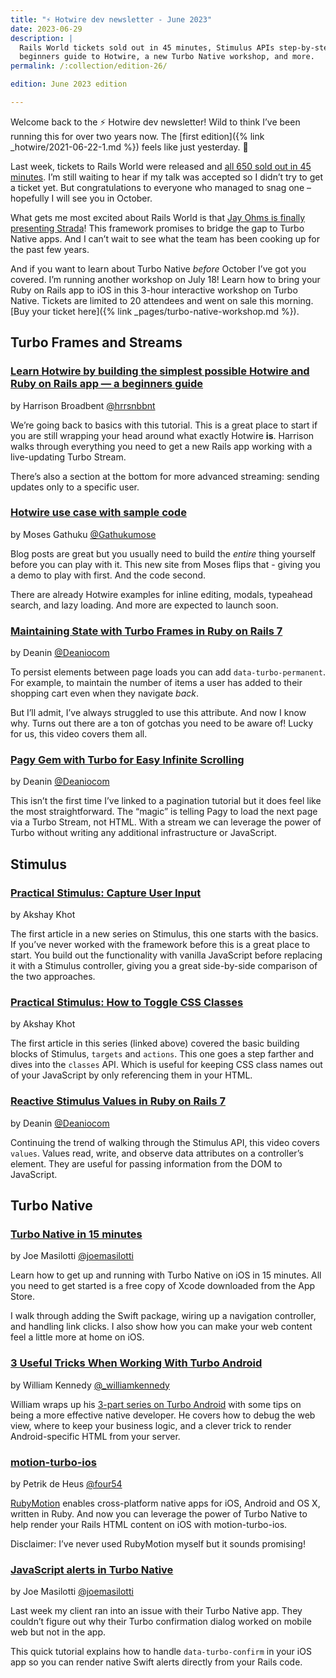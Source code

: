 ```yaml
---
title: "⚡️ Hotwire dev newsletter - June 2023"
date: 2023-06-29
description: |
  Rails World tickets sold out in 45 minutes, Stimulus APIs step-by-step, a
  beginners guide to Hotwire, a new Turbo Native workshop, and more.
permalink: /:collection/edition-26/

edition: June 2023 edition

---
```


Welcome back to the ⚡️ Hotwire dev newsletter! Wild to think I’ve been running this for over two years now. The [first edition]({% link _hotwire/2021-06-22-1.md %}) feels like just yesterday. 🥲

Last week, tickets to Rails World were released and [all 650 sold out in 45 minutes](https://world.hey.com/dhh/rails-world-sold-out-less-than-45-minutes-78a0b276). I’m still waiting to hear if my talk was accepted so I didn’t try to get a ticket yet. But congratulations to everyone who managed to snag one – hopefully I will see you in October.

What gets me most excited about Rails World is that [Jay Ohms is finally presenting Strada](https://github.com/hotwired/hotwire-site/issues/33#issuecomment-1596127687)! This framework promises to bridge the gap to Turbo Native apps. And I can’t wait to see what the team has been cooking up for the past few years.

And if you want to learn about Turbo Native *before* October I’ve got you covered. I’m running another workshop on July 18! Learn how to bring your Ruby on Rails app to iOS in this 3-hour interactive workshop on Turbo Native. Tickets are limited to 20 attendees and went on sale this morning. [Buy your ticket here]({% link _pages/turbo-native-workshop.md %}).

## Turbo Frames and Streams

### [Learn Hotwire by building the simplest possible Hotwire and Ruby on Rails app — a beginners guide](https://monn.app/blog/the-simplest-ruby-on-rails-and-hotwire-app-possible-beginners-guide)

by Harrison Broadbent [@hrrsnbbnt](https://twitter.com/hrrsnbbnt)

We’re going back to basics with this tutorial. This is a great place to start if you are still wrapping your head around what exactly Hotwire **is**. Harrison walks through everything you need to get a new Rails app working with a live-updating Turbo Stream.

There’s also a section at the bottom for more advanced streaming: sending updates only to a specific user.

### [Hotwire use case with sample code](https://hotwiredcases.dev)

by Moses Gathuku [@Gathukumose](https://twitter.com/Gathukumose)

Blog posts are great but you usually need to build the *entire* thing yourself before you can play with it. This new site from Moses flips that - giving you a demo to play with first. And the code second.

There are already Hotwire examples for inline editing, modals, typeahead search, and lazy loading. And more are expected to launch soon.

### [Maintaining State with Turbo Frames in Ruby on Rails 7](https://www.youtube.com/watch?v=60wMhP7V1Po)

by Deanin [@Deaniocom](https://twitter.com/deaniocom)

To persist elements between page loads you can add `data-turbo-permanent`. For example, to maintain the number of items a user has added to their shopping cart even when they navigate *back*.

But I’ll admit, I’ve always struggled to use this attribute. And now I know why. Turns out there are a ton of gotchas you need to be aware of! Lucky for us, this video covers them all.

### [Pagy Gem with Turbo for Easy Infinite Scrolling](https://www.youtube.com/watch?v=4nrmf5KfD8Y)

by Deanin [@Deaniocom](https://twitter.com/deaniocom)

This isn’t the first time I’ve linked to a pagination tutorial but it does feel like the most straightforward. The “magic” is telling Pagy to load the next page via a Turbo Stream, not HTML. With a stream we can leverage the power of Turbo without writing any additional infrastructure or JavaScript.

## Stimulus

### [Practical Stimulus: Capture User Input](https://www.akshaykhot.com/practical-stimulus-capture-user-input/)

by Akshay Khot

The first article in a new series on Stimulus, this one starts with the basics. If you’ve never worked with the framework before this is a great place to start. You build out the functionality with vanilla JavaScript before replacing it with a Stimulus controller, giving you a great side-by-side comparison of the two approaches.

### [Practical Stimulus: How to Toggle CSS Classes](https://www.akshaykhot.com/practical-stimulus-how-to-toggle-css-classes/)

by Akshay Khot

The first article in this series (linked above) covered the basic building blocks of Stimulus, `targets` and `actions`. This one goes a step farther and dives into the `classes` API. Which is useful for keeping CSS class names out of your JavaScript by only referencing them in your HTML.

### [Reactive Stimulus Values in Ruby on Rails 7](https://www.youtube.com/watch?v=pAfAlxdhSHw)

by Deanin [@Deaniocom](https://twitter.com/deaniocom)

Continuing the trend of walking through the Stimulus API, this video covers `values`. Values read, write, and observe data attributes on a controller’s element. They are useful for passing information from the DOM to JavaScript.

## Turbo Native

### [Turbo Native in 15 minutes](https://www.youtube.com/watch?v=83wOvrNtZX4)

by Joe Masilotti [@joemasilotti](https://twitter.com/joemasilotti)

Learn how to get up and running with Turbo Native on iOS in 15 minutes. All you need to get started is a free copy of Xcode downloaded from the App Store.

I walk through adding the Swift package, wiring up a navigation controller, and handling link clicks. I also show how you can make your web content feel a little more at home on iOS.

### [3 Useful Tricks When Working With Turbo Android](https://williamkennedy.ninja/android/2023/06/02/3-useful-tricks-when-working-with-turbo-android/)

by William Kennedy [@\_williamkennedy](https://twitter.com/_williamkennedy)

William wraps up his [3-part series on Turbo Android](https://williamkennedy.ninja/android/2023/05/10/up-and-running-with-turbo-android-part-1/) with some tips on being a more effective native developer. He covers how to debug the web view, where to keep your business logic, and a clever trick to render Android-specific HTML from your server.

### [motion-turbo-ios](https://github.com/p8/motion-turbo-ios)

by Petrik de Heus [@four54](https://twitter.com/four54)

[RubyMotion](http://www.rubymotion.com) enables cross-platform native apps for iOS, Android and OS X, written in Ruby. And now you can leverage the power of Turbo Native to help render your Rails HTML content on iOS with motion-turbo-ios.

Disclaimer: I’ve never used RubyMotion myself but it sounds promising!

### [JavaScript alerts in Turbo Native](https://masilotti.com/javascript-alerts-in-turbo-native/)

by Joe Masilotti [@joemasilotti](https://twitter.com/joemasilotti)

Last week my client ran into an issue with their Turbo Native app. They couldn’t figure out why their Turbo confirmation dialog worked on mobile web but not in the app.

This quick tutorial explains how to handle `data-turbo-confirm` in your iOS app so you can render native Swift alerts directly from your Rails code.
